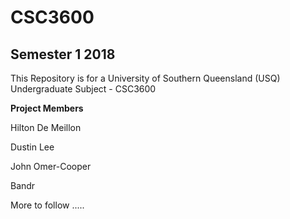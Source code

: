 # CSC3600
## Semester 1 2018
This Repository is for a University of Southern Queensland (USQ) Undergraduate Subject - CSC3600

**Project Members** 

Hilton De Meillon

Dustin Lee

John Omer-Cooper

Bandr


More to follow .....


